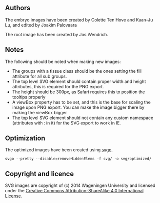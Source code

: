 Authors
-------

The embryo images have been created by Colette Ten Hove and Kuan-Ju Lu, and edited by Joakim Palovaara

The root image has been created by Jos Wendrich.

Notes
-----

The following should be noted when making new images:

* The groups with a tissue class should be the ones setting the fill attribute for all sub groups.
* The top level SVG element should contain proper width and height attributes, this is required for the PNG export.
* The height should be 300px, as Safari requires this to position the tooltips properly
* A viewBox property has to be set, and this is the base for scaling the image upon PNG export. You can make the image 
  bigger there by making the viewBox bigger 
* The top level SVG element should not contain any custom namespace (attributes with : in it) for the SVG export to work in IE.

Optimization
------------

The optimized images have been created using [svgo](https://github.com/svg/svgo). 

```
svgo --pretty --disable=removeHiddenElems -f svg/ -o svg/optimized/
```

Copyright and licence
---------------------

SVG images are copyright of (c) 2014 Wageningen University and licensed under the [Creative Commons 
Attribution-ShareAlike 4.0 International License](http://creativecommons.org/licenses/by-sa/4.0/).